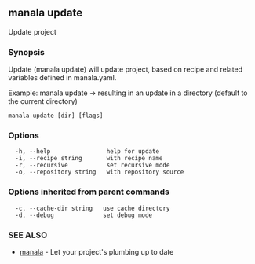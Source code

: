 ## manala update

Update project

### Synopsis

Update (manala update) will update project, based on
recipe and related variables defined in manala.yaml.

Example: manala update -> resulting in an update in a directory (default to the current directory)

```
manala update [dir] [flags]
```

### Options

```
  -h, --help                help for update
  -i, --recipe string       with recipe name
  -r, --recursive           set recursive mode
  -o, --repository string   with repository source
```

### Options inherited from parent commands

```
  -c, --cache-dir string   use cache directory
  -d, --debug              set debug mode
```

### SEE ALSO

* [manala](manala.md)	 - Let your project's plumbing up to date

